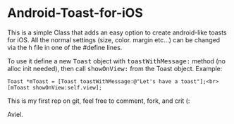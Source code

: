 Android-Toast-for-iOS
=====================

This is a simple Class that adds an easy option to create android-like toasts for iOS.
All the normal settings (size, color. margin etc...) can be changed via the h file in one of the #define lines.

To use it define a new <tt>Toast</tt> object with <tt>toastWithMessage:</tt> method (no alloc init needed), then call <tt>showOnView:</tt> from the Toast object.
Example:

    Toast *mToast = [Toast toastWithMessage:@"Let's have a toast"];<br>
    [mToast showOnView:self.view];



This is my first rep on git, feel free to comment, fork, and crit (:

Aviel.
